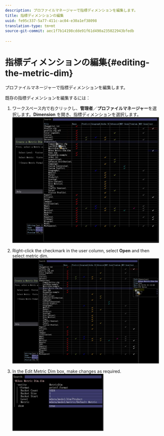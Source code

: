 ```yaml
---
description: プロファイルマネージャーで指標ディメンションを編集します。
title: 指標ディメンションの編集
uuid: fe95c337-5a77-411c-ac04-e30a1ef38098
translation-type: tm+mt
source-git-commit: aec1f7b14198cdde91f61d490a235022943bfedb

---
```



# 指標ディメンションの編集{#editing-the-metric-dim}

プロファイルマネージャーで指標ディメンションを編集します。

既存の指標ディメンションを編集するには：

1. ワークスペース内で右クリックし、**管理者**／**プロファイルマネージャー**&#x200B;を選択します。**Dimension** を開き、指標ディメンションを選択します。 ![](assets/6_4_workstation_metricdim_edit.png)

1. Right-click the checkmark in the user column, select **Open** and then select metric dim. ![](assets/6_4_workstation_metricdim_edit_profile.png)

1. In the Edit Metric Dim box, make changes as required. ![](assets/6_4_workstation_metricdim_edit_metricdim.png)

